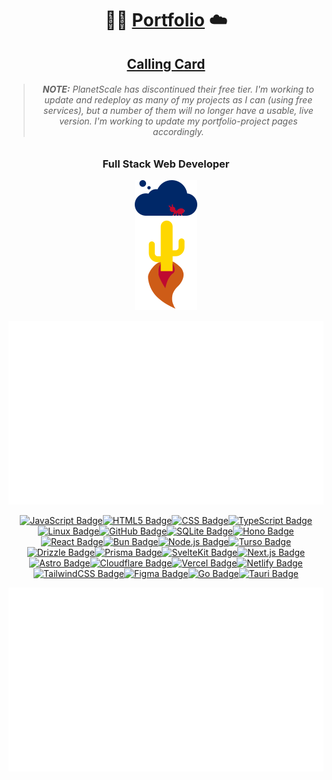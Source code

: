 <div align="center">

# :rocket::cactus: [Portfolio](https://MaDr.io) :cloud:

## [Calling Card](https://MatthewDrish.com)

> ###### **NOTE:** PlanetScale has discontinued their free tier. I'm working to update and redeploy as many of my projects as I can (using free services), but a number of them will no longer have a usable, live version. I'm working to update my portfolio-project pages accordingly.

### Full Stack Web Developer

[![MaDr logo](https://github.com/MaDrCloudDev/projectsImages/raw/master/MaDrLogo.svg)](https://matthewdrish.com)

[![GitHub stats](https://raw.githubusercontent.com/MaDrCloudDev/github-stats/master/generated/languages.svg#gh-dark-mode-only)](https://honzaap.github.io/GithubCity/?name=MaDrCloudDev&year=2025)

[![JavaScript Badge](https://img.shields.io/badge/JavaScript-F7DF1E?logo=javascript&logoColor=000&style=plastic)](https://www.javascript.com/)[![HTML5 Badge](https://img.shields.io/badge/HTML5-E34F26?logo=html5&logoColor=fff&style=plastic)](https://html.spec.whatwg.org/multipage/)[![CSS Badge](https://img.shields.io/badge/CSS-639?logo=css&logoColor=fff&style=plastic)](https://www.w3.org/Style/CSS/specs.en.html)[![TypeScript Badge](https://img.shields.io/badge/TypeScript-3178C6?logo=typescript&logoColor=fff&style=plastic)](https://www.typescriptlang.org/)<br>
[![Linux Badge](https://img.shields.io/badge/Linux-9fff00?logo=linux&logoColor=000&style=plastic)](https://www.linux.org/)[![GitHub Badge](https://img.shields.io/badge/GitHub-181717?logo=github&logoColor=fff&style=plastic)](https://github.com/)[![SQLite Badge](https://img.shields.io/badge/sqlite-9a0042.svg?style=plastic&logo=sqlite&logoColor=white)](https://www.mongodb.com/)[![Hono Badge](https://img.shields.io/badge/hono-%23fd842e.svg?style=plastic&logo=hono&logoColor=white)](https://hono.dev/)<br>
[![React Badge](https://img.shields.io/badge/React-61DAFB?logo=react&logoColor=000&style=plastic)](https://reactjs.org/)[![Bun Badge](https://img.shields.io/badge/Bun-f472b6?logo=bun&logoColor=fff&style=plastic)](https://bun.sh/)[![Node.js Badge](https://img.shields.io/badge/Node.js-393?logo=nodedotjs&logoColor=fff&style=plastic)](https://nodejs.org/en/)[![Turso Badge](https://img.shields.io/badge/Turso-4FF8D2?logo=turso&logoColor=000&style=plastic)](https://turso.tech/)<br>
[![Drizzle Badge](https://img.shields.io/badge/Drizzle-C5F74F?logo=drizzle&logoColor=000&style=plastic)](https://www.drizzle.com/)[![Prisma Badge](https://img.shields.io/badge/Prisma-2D3748?logo=prisma&logoColor=fff&style=plastic)](https://www.prisma.io/)[![SvelteKit Badge](https://img.shields.io/badge/Svelte-FF3E00?logo=svelte&logoColor=fff&style=plastic)](https://kit.svelte.dev/)[![Next.js Badge](https://img.shields.io/badge/Next.js-000?logo=nextdotjs&logoColor=fff&style=plastic)](https://nextjs.org/)<br>
[![Astro Badge](https://img.shields.io/badge/Astro-913dff?logo=astro&logoColor=fff&style=plastic)](https://astro.build/)[![Cloudflare Badge](https://img.shields.io/badge/Cloudflare-F38020?logo=cloudflare&logoColor=fff&style=plastic)](https://www.cloudflare.com/badge)[![Vercel Badge](https://img.shields.io/badge/Vercel-000?logo=vercel&logoColor=fff&style=plastic)](https://vercel.com/)[![Netlify Badge](https://img.shields.io/badge/Netlify-00C7B7?logo=netlify&logoColor=fff&style=plastic)](https://www.netlify.com/)<br>
[![TailwindCSS Badge](https://img.shields.io/badge/Tailwind%20CSS-06B6D4?logo=tailwindcss&logoColor=fff&style=plastic)](https://tailwindcss.com/)[![Figma Badge](https://img.shields.io/badge/Figma-F24E1E?logo=figma&logoColor=fff&style=plastic)](https://figma.com/)[![Go Badge](https://img.shields.io/badge/Go-00ADD8?logo=go&logoColor=fff&style=00ADD8)](https://go.dev/)[![Tauri Badge](https://img.shields.io/badge/Tauri-FFC131?logo=tauri&logoColor=000&style=FFC131)](https://tauri.app/)


[![GitHub overview](https://raw.githubusercontent.com/MaDrCloudDev/githubStats/refs/heads/master/generated/overview.svg#gh-dark-mode-only)](https://profile-summary-for-github.com/user/madrclouddev)

</div>

<!-- html version

<h1 align="center">
	:rocket::cactus: <a href="https://MaDr.io">Portfolio</a> :cloud:
</h1>

<h2 align="center">
	<a href="https://MatthewDrish.com">Calling Card</a>
</h2>

<h6 align="center">
	<b>NOTE:</b> PlanetScale has discontinued their free tier. I'm working to
	update and redeploy as many of my projects as I can (using free services), but
	a number of them will no longer have a usable, live version. I'm working to
	update my portfolio-project pages accordingly.
</h6>

<h3 align="center">Full Stack Web Developer</h3>

<p align="center">
	<a
		target="_blank"
		href="https://matthewdrish.com"
		aria-label="Link to matthewdrish.com">
		<img
			src="https://github.com/MaDrCloudDev/projectsImages/raw/master/MaDrLogo.svg"
			alt="MaDr logo" />
	</a>
</p>

<p align="center">
	<a
		href="https://honzaap.github.io/GithubCity/?name=MaDrCloudDev&year=2025"
		aria-label="GitHub stats">
		<img
			src="https://raw.githubusercontent.com/MaDrCloudDev/github-stats/master/generated/languages.svg#gh-dark-mode-only"
			alt="GitHub stats" />
	</a>
</p>

<p align="center">
	<a href="https://html.spec.whatwg.org/multipage/">
		<img
			src="https://img.shields.io/badge/HTML5-E34F26?logo=html5&amp;logoColor=fff&amp;style=plastic"
			alt="HTML5 Badge" />
	</a>
	<a href="https://www.w3.org/Style/CSS/Overview.en.html">
		<img
			src="https://img.shields.io/badge/CSS3-1572B6?logo=css3&amp;logoColor=fff&amp;style=plastic"
			alt="CSS3 Badge" />
	</a>
	<a href="https://www.javascript.com/">
		<img
			src="https://img.shields.io/badge/JavaScript-F7DF1E?logo=javascript&amp;logoColor=000&amp;style=plastic"
			alt="JavaScript Badge" />
	</a>
	<a href="https://www.typescriptlang.org/">
		<img
			src="https://img.shields.io/badge/TypeScript-3178C6?logo=typescript&amp;logoColor=fff&amp;style=plastic"
			alt="TypeScript Badge" />
	</a>
	<br />
	<a href="https://www.linux.org/">
		<img
			src="https://img.shields.io/badge/Linux-FCC624?logo=linux&amp;logoColor=000&amp;style=plastic"
			alt="Linux Badge" />
	</a>
	<a href="https://github.com/">
		<img
			src="https://img.shields.io/badge/GitHub-181717?logo=github&amp;logoColor=fff&amp;style=plastic"
			alt="GitHub Badge" />
	</a>
	<a href="https://www.mongodb.com/">
		<img
			src="https://img.shields.io/badge/sqlite-%2307405e.svg?style=plastic&logo=sqlite&logoColor=white"
			alt="SQLite Badge" />
	</a>
	<a href="https://hono.dev/">
		<img
			src="https://img.shields.io/badge/hono-%23fd842e.svg?style=plastic&logo=hono&logoColor=white"
			alt="Hono Badge" />
	</a>
	<br />
	<a href="https://reactjs.org/">
		<img
			src="https://img.shields.io/badge/React-61DAFB?logo=react&amp;logoColor=000&amp;style=plastic"
			alt="React Badge" />
	</a>
	<a href="https://bun.sh/">
		<img
			src="https://img.shields.io/badge/Bun-000?logo=bun&logoColor=fff&style=plastic"
			alt="Bun Badge" />
	</a>
	<a href="https://nodejs.org/en/">
		<img
			src="https://img.shields.io/badge/Node.js-393?logo=nodedotjs&amp;logoColor=fff&amp;style=plastic"
			alt="Node.js Badge" />
	</a>
	<a href="https://turso.tech/">
		<img
			src="https://img.shields.io/badge/Turso-4FF8D2?logo=turso&logoColor=000&style=plastic"
			alt="Turso Badge" />
	</a>
	<br />
	<a href="https://www.drizzle.com/">
		<img
			src="https://img.shields.io/badge/Drizzle-C5F74F?logo=drizzle&logoColor=000&style=plastic"
			alt="Drizzle Badge" />
	</a>
	<a href="https://www.prisma.io/">
		<img
			src="https://img.shields.io/badge/Prisma-2D3748?logo=prisma&logoColor=fff&style=plastic"
			alt="Prisma Badge" />
	</a>
	<a href="https://kit.svelte.dev/">
		<img
			src="https://img.shields.io/badge/Svelte-FF3E00?logo=svelte&amp;logoColor=fff&amp;style=plastic"
			alt="SvelteKit Badge" />
	</a>
	<a href="https://nextjs.org/">
		<img
			src="https://img.shields.io/badge/Next.js-000?logo=nextdotjs&amp;logoColor=fff&amp;style=plastic"
			alt="Next.js Badge" />
	</a>
	<br />
	<a href="https://astro.build/">
		<img
			src="https://img.shields.io/badge/Astro-FF5D01?logo=astro&amp;logoColor=fff&amp;style=plastic"
			alt="Astro Badge" />
	</a>
	<a href="https://www.cloudflare.com/">
		<img
			src="https://img.shields.io/badge/Cloudflare-F38020?logo=cloudflare&amp;logoColor=fff&amp;style=plastic"
			alt="Cloudflare Badge" />
	</a>
	<a href="https://vercel.com/">
		<img
			src="https://img.shields.io/badge/Vercel-000?logo=vercel&amp;logoColor=fff&amp;style=plastic"
			alt="Vercel Badge" />
	</a>
	<a href="https://www.netlify.com/">
		<img
			src="https://img.shields.io/badge/Netlify-00C7B7?logo=netlify&amp;logoColor=fff&amp;style=plastic"
			alt="Netlify Badge" />
	</a>
	<br />
	<a href="https://tailwindcss.com/">
		<img
			src="https://img.shields.io/badge/Tailwind%20CSS-06B6D4?logo=tailwindcss&logoColor=fff&style=plastic"
			alt="TailwindCSS Badge" />
	</a>
	<a href="https://figma.com/">
		<img
			src="https://img.shields.io/badge/Figma-F24E1E?logo=figma&amp;logoColor=fff&amp;style=plastic"
			alt="Figma Badge" />
	</a>
	<a href="https://go.dev/">
		<img
			src="https://img.shields.io/badge/Go-00ADD8?logo=go&logoColor=fff&style=plastic"
			alt="Go Badge" />
	</a>
		<a href="https://tauri.app/">
		<img
			src="https://img.shields.io/badge/Tauri-FFC131?logo=tauri&logoColor=000&style=plastic"
			alt="Tauri Badge" />
	</a>
</p>
